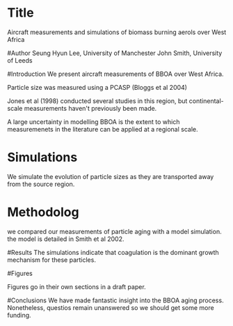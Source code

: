 
# Title

Aircraft measurements and simulations of biomass burning aerols over West Africa

#Author
Seung Hyun Lee, University of Manchester
John Smith, University of Leeds

#Introduction
We present aircraft measurements of BBOA over West Africa.

Particle size was measured using a PCASP (Bloggs et al 2004)

Jones et al (1998) conducted several studies in this region,
but continental-scale measurements haven't previously been made.

A large uncertainty in modelling BBOA is the extent to which 
measuremenets in the literature can be applied at a regional
scale. 

# Simulations
We simulate the evolution of particle sizes as they are transported 
away from the source region. 

# Methodolog
we compared our measurements of particle aging with a model simulation.
the model is detailed in Smith et al 2002.

#Results
The simulations indicate that coagulation is the dominant growth
mechanism for these particles. 

#Figures

Figures go in their own sections in a draft paper. 

#Conclusions
We have made fantastic insight into the BBOA aging process. Nonetheless, 
questios remain unanswered so we should get some more funding.

